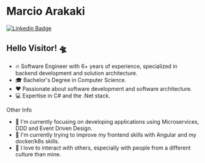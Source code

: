 #  Marcio Arakaki

[![Linkedin Badge](https://img.shields.io/badge/-LinkedIn-blue?style=for-the-badge&logo=Linkedin&logoColor=white&link=https://www.linkedin.com/in/marcio-arakaki-50923411b/)](https://www.linkedin.com/in/marcio-arakaki/)

## Hello Visitor! 🛸

- 🔥 Software Engineer with 6+ years of experience, specialized in backend development and solution architecture.
- 🎓 Bachelor's Degree in Computer Science.
- :heart: Passionate about software development and software architecture.
- 💻 Expertise in C# and the .Net stack.

Other Info

- 🔭 I'm currently focusing on developing applications using Microservices, DDD and Event Driven Design.
- 🌱 I'm currently trying to improve my frontend skills with Angular and my docker/k8s skills.
- 🤝 I love to interact with others, especially with people from a different culture than mine.
